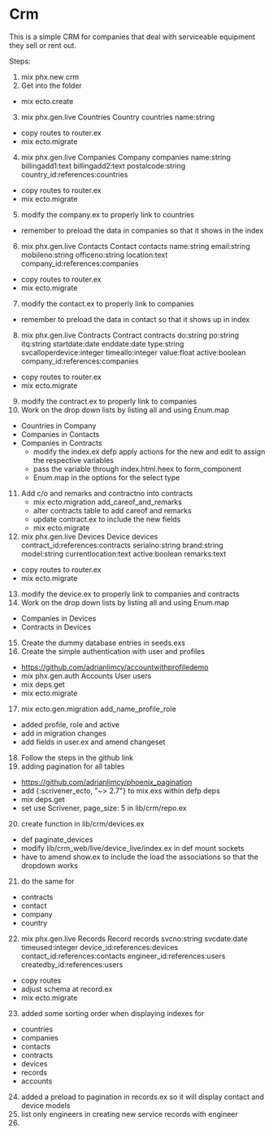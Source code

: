 # Crm

This is a simple CRM for companies that deal with serviceable equipment they sell or rent out.

Steps:
1. mix phx.new crm
2. Get into the folder
  - mix ecto.create
3. mix phx.gen.live Countries Country countries name:string
  - copy routes to router.ex
  - mix ecto.migrate
4. mix phx.gen.live Companies Company companies name:string billingadd1:text billingadd2:text postalcode:string country_id:references:countries
  - copy routes to router.ex
  - mix ecto.migrate
5. modify the company.ex to properly link to countries
  - remember to preload the data in companies so that it shows in the index
6. mix phx.gen.live Contacts Contact contacts name:string email:string mobileno:string officeno:string location:text company_id:references:companies
  - copy routes to router.ex
  - mix ecto.migrate
7. modify the contact.ex to properly link to companies
  - remember to preload the data in contact so that it shows up in index
8. mix phx.gen.live Contracts Contract contracts do:string po:string itq:string startdate:date enddate:date type:string svcalloperdevice:integer timeallo:integer value:float active:boolean company_id:references:companies
  - copy routes to router.ex
  - mix ecto.migrate
9. modify the contract.ex to properly link to companies
10. Work on the drop down lists by listing all and using Enum.map
  - Countries in Company
  - Companies in Contacts
  - Companies in Contracts
    - modify the index.ex defp apply actions for the new and edit to assign the respective variables
    - pass the variable through index.html.heex to form_component
    - Enum.map in the options for the select type
11. Add c/o and remarks and contractno into contracts
    - mix ecto.migration add_careof_and_remarks
    - alter contracts table to add careof and remarks
    - update contract.ex to include the new fields
    - mix ecto.migrate
12. mix phx.gen.live Devices Device devices contract_id:references:contracts serialno:string brand:string model:string currentlocation:text active:boolean remarks:text
  - copy routes to router.ex
  - mix ecto.migrate
13. modify the device.ex to properly link to companies and contracts
14. Work on the drop down lists by listing all and using Enum.map
  - Companies in Devices
  - Contracts in Devices
15. Create the dummy database entries in seeds.exs
16. Create the simple authentication with user and profiles
  - https://github.com/adrianlimcy/accountwithprofiledemo
  - mix phx.gen.auth Accounts User users
  - mix deps.get
  - mix ecto.migrate
17. mix ecto.gen.migration add_name_profile_role
  - added profile, role and active
  - add in migration changes
  - add fields in user.ex and amend changeset
18. Follow the steps in the github link
19. adding pagination for all tables
  - https://github.com/adrianlimcy/phoenix_pagination
  - add {:scrivener_ecto, "~> 2.7"} to mix.exs within defp deps
  - mix deps.get
  - set use Scrivener, page_size: 5 in lib/crm/repo.ex
20. create function in lib/crm/devices.ex
  - def paginate_devices
  - modify lib/crm_web/live/device_live/index.ex in def mount sockets
  - have to amend show.ex to include the load the associations so that the dropdown works
21. do the same for
  - contracts
  - contact
  - company
  - country
22. mix phx.gen.live Records Record records svcno:string svcdate:date timeused:integer device_id:references:devices contact_id:references:contacts engineer_id:references:users createdby_id:references:users
  - copy routes
  - adjust schema at record.ex
  - mix ecto.migrate
23. added some sorting order when displaying indexes for
  - countries
  - companies
  - contacts
  - contracts
  - devices
  - records
  - accounts
24. added a preload to pagination in records.ex so it will display contact and device models
25. list only engineers in creating new service records with engineer
26.
